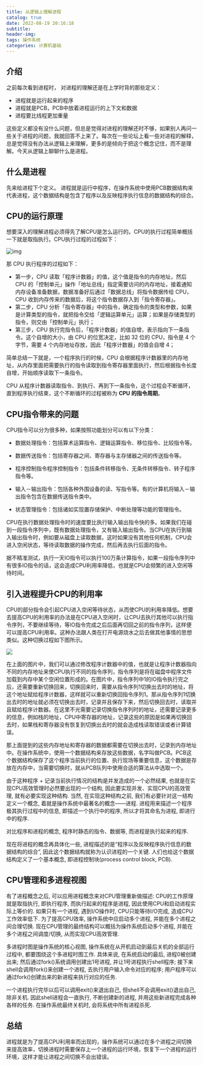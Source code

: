 ```yaml
---
title: 从逻辑上理解进程
catalog: true
date: 2022-08-19 20:16:18
subtitle:
header-img:
tags: 操作系统
categories: 计算机基础
---
```


## 介绍

之前每次看到进程时， 对进程的理解还是在上学时背的那些定义：

- 进程就是运行起来的程序
- 进程就是PCB，PCB中放着进程运行的上下文和数据
- 进程要比线程更加重量

这些定义都没有没什么问题，但总是觉得对进程的理解还时不够，如果别人再问一些关于进程的问题，我就回答不上来了。每次在一些论坛上看一些对进程的解释，总是觉得没有办法从逻辑上来理解，更多的是倾向于把这个概念记住，而不是理解。今天从逻辑上聊聊什么是进程。

## 什么是进程

先来给进程下个定义。 进程就是运行中程序，在操作系统中使用PCB数据结构来代表进程，这个数据结构是包含了程序以及反映程序执行信息的数据结构的综合。

## CPU的运行原理

想要深入的理解进程必须得先了解CPU是怎么运行的。CPU的执行过程简单概括一下就是取指执行。CPU执行过程的过程如下：

![img](cpu-run.png)

那 CPU 执行程序的过程如下：

- 第一步，CPU 读取「程序计数器」的值，这个值是指令的内存地址，然后 CPU 的「控制单元」操作「地址总线」指定需要访问的内存地址，接着通知内存设备准备数据，数据准备好后通过「数据总线」将指令数据传给 CPU，CPU 收到内存传来的数据后，将这个指令数据存入到「指令寄存器」。
- 第二步，CPU 分析「指令寄存器」中的指令，确定指令的类型和参数，如果是计算类型的指令，就把指令交给「逻辑运算单元」运算；如果是存储类型的指令，则交由「控制单元」执行；
- 第三步，CPU 执行完指令后，「程序计数器」的值自增，表示指向下一条指令。这个自增的大小，由 CPU 的位宽决定，比如 32 位的 CPU，指令是 4 个字节，需要 4 个内存地址存放，因此「程序计数器」的值会自增 4；

简单总结一下就是，一个程序执行的时候，CPU 会根据程序计数器里的内存地址，从内存里面把需要执行的指令读取到指令寄存器里面执行，然后根据指令长度自增，开始顺序读取下一条指令。

CPU 从程序计数器读取指令、到执行、再到下一条指令，这个过程会不断循环，直到程序执行结束，这个不断循环的过程被称为 **CPU 的指令周期**。

## CPU指令带来的问题

CPU指令可以分为很多种，如果按照功能划分可以有以下分类：

- 数据处理指令：包括算术运算指令、逻辑运算指令、移位指令、比较指令等。

- 数据传送指令：包括寄存器之间、寄存器与主存储器之间的传送指令等。

- 程序控制指令程序控制指令：包括条件转移指令、无条件转移指令、转子程序指令等。

- 输入－输出指令：包括各种外围设备的读、写指令等。有的计算机将输入－输出指令包含在数据传送指令类中。

- 状态管理指令：包括诸如实现置存储保护、中断处理等功能的管理指令。

CPU在执行数据处理指令时的速度要比执行输入输出指令快的多。如果我们在碰到一段指令序列中，既有数据处理指令，又有输入输出指令。当CPU在执行到输入输出指令时，例如要从磁盘上读取数据，这时如果没有其他任何机制，CPU会进入空闲状态，等待读取数据的操作完成，然后再去执行后面的指令。

据不精准测试，执行一天IO指令可以执行100万条计算指令，如果一段指令序列中有很多IO指令的话，这会造成CPU利用率降低，也就是CPU会频繁的进入空闲等待时间。

## 引入进程提升CPU的利用率

CPU的部分指令会引起CPU进入空闲等待状态，从而使CPU的利用率降低。想要去提高CPU的利用率的办法是在CPU进入空闲时，让CPU去执行其他可以执行指令序列，不要继续等待，等IO指令完成之后后面再切回之前的指令序列，这样便可以提高CPU利用率。这种办法跟人类在打开电源烧水之后去做其他事情的思想类似。这种切换过程如下图所示。

![](程序计数器-指令序列.png)

在上面的图片中，我们可以通过修改程序计数器中的值，也就是让程序计数器指向不同的内存地址来使CPU执行不同的指令序列，指令序列是将在磁盘中程序文件加载到内存中某个空闲位置形成的。在图片中，指令序列中1的IO指令执行完之后，还需要重新切换回来，切换回来时，需要从指令序列1切换出去时的地址，将这个地址赋给程序计数器，这样就可以重新切换回指令序列1。那从指令序列1切换出去时的地址就必须在切换出去时，记录并且保存下来，然后切换回去时，读取并且赋给程序计数器。在这里不光需要记录切换指令序列时的地址，还需要记录更多的信息，例如栈的地址，CPU中寄存器的地址，记录这些的原因是如果再切换回去时，如果栈和寄存器没有恢复到切换出去时的就会造成栈读取错误或者计算错误。

那上面提到的这些内存地址和寄存器的数据都需要在切换出去时，记录到内存地址中。在操作系统中，使用一个数据结构来存放这些数据，名字叫做PCB。PCB这个数据结构保存了这个程序当前执行的位置、执行现场等重要信息，这个数据是存放在内存中，当需要切换时，就从PCB队列中使用合适的算法从中选取一个。

由于这种程序 + 记录当前执行情况的结构是并发造成的一个必然结果,  也就是在实现CPU高效管理时必然要出现的一个结构,  因此要实现并发、实现CPU的高效管理,  就有必要实现这种结构.  当然,  在实现这种结构之前,  我们有必要针对这一结构定义一个概念,  着就是操作系统中最著名的概念——进程.  进程用来描述一个程序极其执行过程中的信息,  即描述一个执行中的程序,  所以才将其命名为进程,  即进行中的程序.

对比程序和进程的概念,  程序时静态的指令、数据等,  而进程是执行起来的程序. 	

现在将进程的概念再具体化一些,  进程描述的是“程序以及反映程序执行信息的数据结构的综合”,  因此这个数据结构就称为认识进程的一个关键.  人们也给这个数据结构定义了一个基本概念,  即进程控制块(process control block, PCB).

## CPU管理和多进程视图

有了进程概念之后,  可以应用进程概念来对CPU管理重新做描述: CPU的工作原理就是取指执行,  即执行程序,  而执行起来的程序是进程,  因此使用CPU和启动进程实际上等价的.  如果只有一个进程,  遇到I/O操作时,  CPU只能等待I/O完成,  造成CPU工作效率低下.  为了提高CPU效率,  操作系统中应启动多个进程,  并能在多个进程之间合理切换.  现在CPU管理的最终结构可以概括为操作系统启动多个进程,  并能在多个进程之间调度/切换,  从而实现CPU高效管理.

多进程时图是操作系统的核心视图,  操作系统在从开机启动到最后关机的全部运行过程中,  都要围绕这个多进程时图工作.  具体来说,  在系统启动的最后,  进程0被创建出来;  然后通过fork()系统调用创建出1号进程,  并让1号进程执行shell程序; 接下来shell会调用fork()来创建一个进程,  去执行用户输入命令对应的程序;  用户程序可以通过fork()创建出来的新进程来执行对应的任务.

一个进程执行完毕以后可以调用exit()来退出自己, 但shell不会调用exit()退出自己,  除非关机. 因此shell进程会一直执行,  不断创建新的进程,  并用这些新进程完成各种各样的任务.  在操作系统最终关机时,  会将系统中所有进程杀死.

## 总结

进程就是为了提高CPU利用率而出现的，操作系统可以通过在多个进程之间切换来提高效率，切换进程时需要保存上一个进程的运行环境，恢复下一个进程的运行环境，这样才能让进程之间切换不会出错误。
